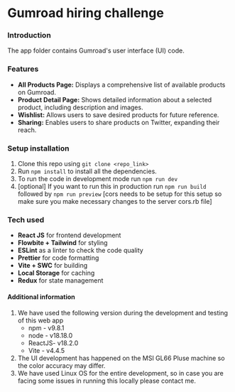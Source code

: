 # Gumroad hiring challenge 

### Introduction
The app folder contains Gumroad's user interface (UI) code.

### Features
- **All Products Page:** Displays a comprehensive list of available products on Gumroad.
- **Product Detail Page:** Shows detailed information about a selected product, including description and images.
- **Wishlist:** Allows users to save desired products for future reference.
- **Sharing:** Enables users to share products on Twitter, expanding their reach.


### Setup installation
1. Clone this repo using `git clone <repo_link>`
2. Run `npm install` to install all the dependencies.
3. To run the code in development mode run `npm run dev`
4. [optional] If you want to run this in production run `npm run build` followed by `npm run preview` [cors needs to be setup for this setup so make sure you make necessary changes to the server cors.rb file]


### Tech used

- **React JS** for frontend development
- **Flowbite + Tailwind** for styling
- **ESLint** as a linter to check the code quality
- **Prettier** for code formatting
- **Vite + SWC** for building
- **Local Storage** for caching
- **Redux** for state management


#### Additional information

1. We have used the following version during the development and testing of this web app
   - npm - v9.8.1
   - node - v18.18.0
   - ReactJS- v18.2.0
   - Vite - v4.4.5
2. The UI development has happened on the MSI GL66 Pluse machine so the color accuracy may differ.
3. We have used Linux OS for the entire development, so in case you are facing some issues in running this locally please contact me.